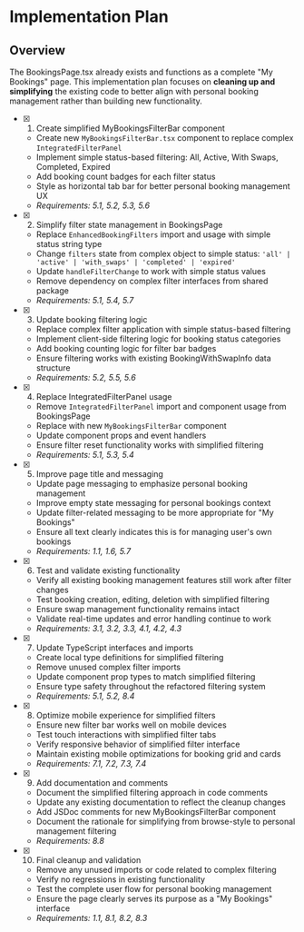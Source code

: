# Implementation Plan

## Overview
The BookingsPage.tsx already exists and functions as a complete "My Bookings" page. This implementation plan focuses on **cleaning up and simplifying** the existing code to better align with personal booking management rather than building new functionality.

- [x] 1. Create simplified MyBookingsFilterBar component





  - Create new `MyBookingsFilterBar.tsx` component to replace complex `IntegratedFilterPanel`
  - Implement simple status-based filtering: All, Active, With Swaps, Completed, Expired
  - Add booking count badges for each filter status
  - Style as horizontal tab bar for better personal booking management UX
  - _Requirements: 5.1, 5.2, 5.3, 5.6_

- [x] 2. Simplify filter state management in BookingsPage





  - Replace `EnhancedBookingFilters` import and usage with simple status string type
  - Change `filters` state from complex object to simple status: `'all' | 'active' | 'with_swaps' | 'completed' | 'expired'`
  - Update `handleFilterChange` to work with simple status values
  - Remove dependency on complex filter interfaces from shared package
  - _Requirements: 5.1, 5.4, 5.7_

- [x] 3. Update booking filtering logic





  - Replace complex filter application with simple status-based filtering
  - Implement client-side filtering logic for booking status categories
  - Add booking counting logic for filter bar badges
  - Ensure filtering works with existing BookingWithSwapInfo data structure
  - _Requirements: 5.2, 5.5, 5.6_

- [x] 4. Replace IntegratedFilterPanel usage





  - Remove `IntegratedFilterPanel` import and component usage from BookingsPage
  - Replace with new `MyBookingsFilterBar` component
  - Update component props and event handlers
  - Ensure filter reset functionality works with simplified filtering
  - _Requirements: 5.1, 5.3, 5.4_

- [x] 5. Improve page title and messaging





  - Update page messaging to emphasize personal booking management
  - Improve empty state messaging for personal bookings context
  - Update filter-related messaging to be more appropriate for "My Bookings"
  - Ensure all text clearly indicates this is for managing user's own bookings
  - _Requirements: 1.1, 1.6, 5.7_

- [x] 6. Test and validate existing functionality





  - Verify all existing booking management features still work after filter changes
  - Test booking creation, editing, deletion with simplified filtering
  - Ensure swap management functionality remains intact
  - Validate real-time updates and error handling continue to work
  - _Requirements: 3.1, 3.2, 3.3, 4.1, 4.2, 4.3_

- [x] 7. Update TypeScript interfaces and imports





  - Create local type definitions for simplified filtering
  - Remove unused complex filter imports
  - Update component prop types to match simplified filtering
  - Ensure type safety throughout the refactored filtering system
  - _Requirements: 5.1, 5.2, 8.4_

- [x] 8. Optimize mobile experience for simplified filters





  - Ensure new filter bar works well on mobile devices
  - Test touch interactions with simplified filter tabs
  - Verify responsive behavior of simplified filter interface
  - Maintain existing mobile optimizations for booking grid and cards
  - _Requirements: 7.1, 7.2, 7.3, 7.4_

- [x] 9. Add documentation and comments





  - Document the simplified filtering approach in code comments
  - Update any existing documentation to reflect the cleanup changes
  - Add JSDoc comments for new MyBookingsFilterBar component
  - Document the rationale for simplifying from browse-style to personal management filtering
  - _Requirements: 8.8_

- [x] 10. Final cleanup and validation





  - Remove any unused imports or code related to complex filtering
  - Verify no regressions in existing functionality
  - Test the complete user flow for personal booking management
  - Ensure the page clearly serves its purpose as a "My Bookings" interface
  - _Requirements: 1.1, 8.1, 8.2, 8.3_